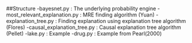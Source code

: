 ##Structure
        -bayesnet.py : The underlying probability engine
        -most_relevant_explanation.py : MRE finding algorithm (Yuan)
        -explanation_tree.py : Finding explanation using explanation tree algorithm (Flores)
        -causal_explanation_tree.py : Causal explanation tree algorithm (Pellet)
        -lake.py : Example 
        -drug.py : Example from Pearl(2000)
